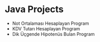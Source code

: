 # Java Projects

* Not Ortalaması Hesaplayan Program
* KDV Tutarı Hesaplayan Program
* Dik Üçgende Hipotenüs Bulan Program
